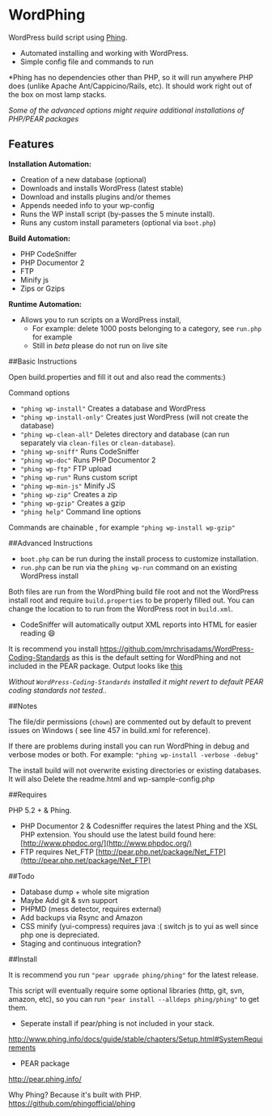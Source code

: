 WordPhing
=========

WordPress build script using [Phing](http://www.phing.info/).

- Automated installing and working with WordPress.
- Simple config file and commands to run


*Phing has no dependencies other than PHP, so it will run anywhere PHP does (unlike Apache Ant/Cappicino/Rails, etc). It should work right out of the box on most lamp stacks.

*Some of the advanced options might require additional installations of PHP/PEAR packages*

## Features

**Installation Automation:**

- Creation of a new database (optional)
- Downloads and installs WordPress (latest stable)
- Download and installs plugins and/or themes
- Appends needed info to your wp-config
- Runs the WP install script (by-passes the 5 minute install).
- Runs any custom install parameters (optional via `boot.php`)

**Build Automation:**

- PHP CodeSniffer
- PHP Documentor 2
- FTP
- Minify js
- Zips or Gzips 

**Runtime Automation:**

- Allows you to run scripts on a WordPress install, 
    - For example: delete 1000 posts belonging to a category,  see `run.php` for example
    - Still in *beta* please do not run on live site

##Basic Instructions

Open build.properties and fill it out and also read the comments:)

Command options
- `"phing wp-install"`      Creates a database and WordPress
- `"phing wp-install-only"` Creates just WordPress (will not create the database)
- `"phing wp-clean-all"`    Deletes directory and database (can run separately via `clean-files` or `clean-database`).
- `"phing wp-sniff"`        Runs CodeSniffer
- `"phing wp-doc"`          Runs PHP Documentor 2
- `"phing wp-ftp"`          FTP upload
- `"phing wp-run"`          Runs custom script
- `"phing wp-min-js"`       Minify JS
- `"phing wp-zip"`          Creates a zip
- `"phing wp-gzip"`         Creates a gzip
- `"phing help"`            Command line options

Commands are chainable , for example `"phing wp-install wp-gzip"`   

 
##Advanced Instructions


-  `boot.php` can be run during the install process to customize installation.
-  `run.php` can be run via the `phing wp-run` command on an existing WordPress install

Both files are run from the WordPhing build file root and not the WordPress install root and require `build.properties` to be properly filled out. You can change the location to to run from the WordPress root in `build.xml`. 


-  CodeSniffer will automatically output XML reports into HTML for easier reading :smile:
 
It is recommend you install https://github.com/mrchrisadams/WordPress-Coding-Standards as this is the default setting for WordPhing and not included in the PEAR package. Output looks like [this](https://raw.github.com/wycks/CodeSnifferToHTML/master/screenshot.jpg)

*Without `WordPress-Coding-Standards` installed it might revert to default PEAR coding standards not tested..*

##Notes

The file/dir permissions (`chown`)  are commented out by default to prevent issues on Windows ( see line 457 in build.xml for reference).

If there are problems during install you can run WordPhing in debug and verbose modes or both.
For example: `"phing wp-install -verbose -debug"`

The install build will not overwrite existing directories or existing databases. It will also Delete the readme.html and wp-sample-config.php


##Requires

PHP 5.2 + & Phing.

 - PHP Documentor 2 & Codesniffer requires the latest Phing and the XSL PHP extension. You should use the latest build found here: [http://www.phpdoc.org/](http://www.phpdoc.org/)
 - FTP requires Net_FTP [http://pear.php.net/package/Net_FTP](http://pear.php.net/package/Net_FTP)


##Todo

- Database dump + whole site migration
- Maybe Add git & svn support
- PHPMD (mess detector, requires external)
- Add backups via Rsync and Amazon
- CSS minify (yui-compress) requires java :( switch js to yui as well since php one is depreciated.
- Staging and continuous integration?


##Install 

It is recommend you run `"pear upgrade phing/phing"` for the latest release.

This script will eventually require some optional libraries (http, git, svn, amazon, etc), so you can run `"pear install --alldeps phing/phing"` to get them.

- Seperate install if pear/phing is not included in your stack.

http://www.phing.info/docs/guide/stable/chapters/Setup.html#SystemRequirements

- PEAR package

http://pear.phing.info/

Why Phing? Because it's built with PHP.
https://github.com/phingofficial/phing